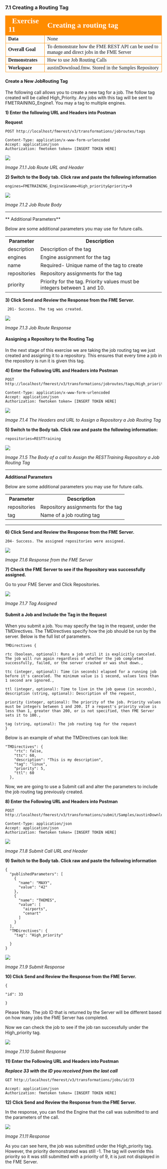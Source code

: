 ### 7.1 Creating a Routing Tag

<table style="border-spacing: 0px;border-collapse: collapse;font-family:serif">
<tr>
<td width=25% style="vertical-align:middle;background-color:darkorange;border: 2px solid darkorange">
<i class="fa fa-cogs fa-lg fa-pull-left fa-fw" style="color:white;padding-right: 12px;vertical-align:text-top"></i>
<span style="color:white;font-size:x-large;font-weight: bold">Exercise 11 </span>
</td>
<td style="border: 2px solid darkorange;background-color:darkorange;color:white">
<span style="color:white;font-size:x-large;font-weight: bold"> Creating a routing tag</span>
</td>
</tr>

<tr>
<td style="border: 1px solid darkorange; font-weight: bold">Data</td>
<td style="border: 1px solid darkorange">None</td>
</tr>

<tr>
<td style="border: 1px solid darkorange; font-weight: bold">Overall Goal</td>
<td style="border: 1px solid darkorange"> To demonstrate how the FME REST API can be used to manage and direct jobs in the FME Server   </td>
</tr>

<tr>
<td style="border: 1px solid darkorange; font-weight: bold">Demonstrates</td>
<td style="border: 1px solid darkorange"> How to use Job Routing Calls </td>
</tr>
<tr>
<td style="border: 1px solid darkorange; font-weight: bold">Workspace</td>
<td style="border: 1px solid darkorange"> austinDownload.fmw. Stored in the Samples Repository  </td>
</tr>


</table>

#### Create a New JobRouting Tag

The following call allows you to create a new tag for a job. The follow
tag created will be called High_Priority. Any jobs with this tag will
be sent to FMETRAINING_Engine1. You may a tag to multiple engines.

**1) Enter the following URL and Headers into Postman**

**Request**

    POST http://localhost/fmerest/v3/transformations/jobroutes/tags

    Content-Type: application/x-www-form-urlencoded
    Accept: application/json
    Authorization: fmetoken token= [INSERT TOKEN HERE]


  ![](./Images/image7.1.1.JobRouteHeader.png)

  *Image 7.1.1 Job Route URL and Header*


**2) Switch to the Body tab. Click raw and paste the following information**

    engines=FMETRAINING_Engine1&name=High_priority&priority=9

  ![](./Images/image7.1.2.JobRouteBody.png)

  *Image 7.1.2 Job Route Body*

____________________________
** Additional Parameters**

Below are some additional parameters you may use for future calls.

<table>

<tr>
<th>Parameter</th>
<th>Description</th>

</tr>

<tr>
<td>description</td>
<td>Description of the tag</td>

<tr>
<td>engines</td>
<td>Engine assignment for the tag
</td>

<tr>
<td>name</td>
<td>Required- Unique name of the tag to create</td>

<tr>
<td>repositories</td>
<td>Repository assignments for the tag</td>

<tr>
<td>priority</td>
<td>Priority for the tag. Priority values must be integers between 1 and 10.</td>

</tr>

</table>


**3) Click Send and Review the Response from the FME Server.**


     201- Success. The tag was created.

![](./Images/image7.1.3.JobRouteResponse.png)

*Image 7.1.3 Job Route Response*


#### Assigning a Repository to the Routing Tag

In the next stage of this exercise we are taking the job routing tag we just created and assigning it to a repository. This ensures that every time a job in the repository is run it is given this tag.

**4) Enter the Following URL and Headers into Postman**


    POST http://localhost/fmerest/v3/transformations/jobroutes/tags/High_priority/repositories

    Content-Type: application/x-www-form-urlencoded
    Accept: application/json
    Authorization: fmetoken token= [INSERT TOKEN HERE]

![](./Images/image7.1.4.TagHeader.png)

*Image 7.1.4 The Headers and URL to Assign a Repository a Job Routing Tag*

**5) Switch to the Body tab. Click raw and paste the following information:**


    repositories=RESTTraining

![](./Images/image7.1.5.TagBody.png)

*Image 7.1.5 The Body of a call to Assign the RESTTraining Repository a Job Routing Tag*

_______________________

**Additional Parameters**

Below are some additional parameters you may use for future calls.

<table>

<tr>
<th>Parameter</th>
<th>Description</th>

</tr>

<tr>
<td>repositories</td>
<td>Repository assignments for the tag</td>

<tr>
<td>tag</td>
<td>Name of a job routing tag
</td>



</tr>

</table>

________________

**6) Click Send and Review the Response from the FME Server.**


    204- Success. The assigned repositories were assigned.

  ![](./Images/image7.1.6.TagResponse.png)

  *Image 7.1.6 Response from the FME Server*


**7) Check the FME Server to see if the Repository was successfully assigned.**

Go to your FME Server and Click Repositories.

![](./Images/image7.1.7.TagAssigned.png)

*Image 7.1.7 Tag Assigned*


#### Submit a Job and Include the Tag in the Request

When you submit a job. You may specify the tag in the request, under the
TMDirectives. The TMDirectives specify how the job should be run by the
server. Below is the full list of parameters.

    TMDirectives {

    rtc (boolean, optional): Runs a job until it is explicitly canceled. The job will run again regardless of whether the job completed successfully, failed, or the server crashed or was shut down.,

    ttc (integer, optional): Time (in seconds) elapsed for a running job before it's canceled. The minimum value is 1 second, values less than 1 second are ignored.,

    ttl (integer, optional): Time to live in the job queue (in seconds),
    description (string, optional): Description of the request,

    priority (integer, optional): The priority of the job. Priority values must be integers between 1 and 200. If a request's priority value is less than 1, greater than 200, or is not specified, then FME Server sets it to 100.,

    tag (string, optional): The job routing tag for the request
    }


Below is an example of what the TMDirectives can look like:

    "TMDirectives": {
        "rtc": false,
        "ttc": 60,
        "description": "This is my description",
        "tag": "linux",
        "priority": 5,
        "ttl": 60
      },

Now, we are going to use a Submit call and alter the parameters to include the job routing tag previously created.

**8) Enter the Following URL and Headers into Postman**

    POST http://localhost/fmerest/v3/transformations/submit/Samples/austinDownload.fmw

    Content-Type: application/json
    Accept: application/json
    Authorization: fmetoken token= [INSERT TOKEN HERE]


![](./Images/image7.1.8.SubmitCall.png)

*Image 7.1.8 Submit Call URL and Header*


**9) Switch to the Body tab. Click raw and paste the following information**

    {
      "publishedParameters": [
        {
          "name": "MAXY",
          "value": "42"
        },
        {
          "name": "THEMES",
          "value": [
            "airports",
            "cenart"
          ]
        }
      ],
      "TMDirectives": {
        "tag": "High_priority"

      }
    }

![](./Images/image7.1.9.SubmitResponse.png)

*Image 7.1.9 Submit Response*


**10) Click Send and Review the Response from the FME Server.**

    {

    "id": 33

    }

Please Note. The job ID that is returned by the Server will be different based on how many jobs the FME Server has completed.

Now we can check the job to see if the job ran successfully under the High\_priority tag.

![](./Images/image7.1.10.SubmitResponse.png)

*Image 7.1.10 Submit Response*

**11) Enter the Following URL and Headers into Postman**

***Replace 33 with the ID you received from the last call***


    GET http://localhost/fmerest/v3/transformations/jobs/id/33

    Accept: application/json
    Authorization: fmetoken token= [INSERT TOKEN HERE]


**12) Click Send and Review the Response from the FME Server.**

In the response, you can find the Engine that the call was submitted to and the parameters of the call.

![](./Images/image7.1.11.Response.png)

*Image 7.1.11 Response*

As you can see here, the job was submitted under the High_priority tag. However, the priority demonstrated was still -1. The tag will override this priority so it was still submitted with a priority of 9, it is just not displayed in the FME Server.
